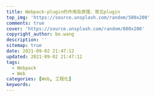 ```yaml
---
title: Webpack-plugin的作用及原理、常见plugin
top_img: 'https://source.unsplash.com/random/500x200'
comments: true
cover: 'https://source.unsplash.com/random/800x200'
copyright_author: bo.wang
description: ''
sitemap: true
date: 2021-09-02 21:47:12
updated: 2021-09-02 21:47:12
tags:
  - Webpack
  - Web
categories: [Web, 工程化]
keywords:
---
```


